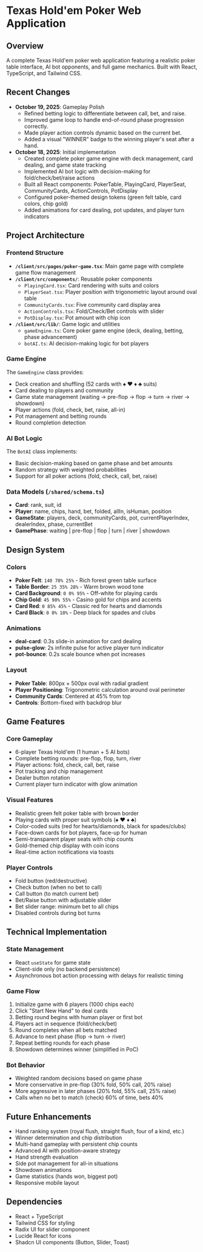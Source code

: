 # Texas Hold'em Poker Web Application

## Overview
A complete Texas Hold'em poker web application featuring a realistic poker table interface, AI bot opponents, and full game mechanics. Built with React, TypeScript, and Tailwind CSS.

## Recent Changes
- **October 19, 2025**: Gameplay Polish
  - Refined betting logic to differentiate between call, bet, and raise.
  - Improved game loop to handle end-of-round phase progression correctly.
  - Made player action controls dynamic based on the current bet.
  - Added a visual "WINNER" badge to the winning player's seat after a hand.
- **October 18, 2025**: Initial implementation
  - Created complete poker game engine with deck management, card dealing, and game state tracking
  - Implemented AI bot logic with decision-making for fold/check/bet/raise actions
  - Built all React components: PokerTable, PlayingCard, PlayerSeat, CommunityCards, ActionControls, PotDisplay
  - Configured poker-themed design tokens (green felt table, card colors, chip gold)
  - Added animations for card dealing, pot updates, and player turn indicators

## Project Architecture

### Frontend Structure
- **`/client/src/pages/poker-game.tsx`**: Main game page with complete game flow management
- **`/client/src/components/`**: Reusable poker components
  - `PlayingCard.tsx`: Card rendering with suits and colors
  - `PlayerSeat.tsx`: Player position with trigonometric layout around oval table
  - `CommunityCards.tsx`: Five community card display area
  - `ActionControls.tsx`: Fold/Check/Bet controls with slider
  - `PotDisplay.tsx`: Pot amount with chip icon
- **`/client/src/lib/`**: Game logic and utilities
  - `gameEngine.ts`: Core poker game engine (deck, dealing, betting, phase advancement)
  - `botAI.ts`: AI decision-making logic for bot players

### Game Engine
The `GameEngine` class provides:
- Deck creation and shuffling (52 cards with ♠ ♥ ♦ ♣ suits)
- Card dealing to players and community
- Game state management (waiting → pre-flop → flop → turn → river → showdown)
- Player actions (fold, check, bet, raise, all-in)
- Pot management and betting rounds
- Round completion detection

### AI Bot Logic
The `BotAI` class implements:
- Basic decision-making based on game phase and bet amounts
- Random strategy with weighted probabilities
- Support for all poker actions (fold, check, call, bet, raise)

### Data Models (`/shared/schema.ts`)
- **Card**: rank, suit, id
- **Player**: name, chips, hand, bet, folded, allIn, isHuman, position
- **GameState**: players, deck, communityCards, pot, currentPlayerIndex, dealerIndex, phase, currentBet
- **GamePhase**: waiting | pre-flop | flop | turn | river | showdown

## Design System

### Colors
- **Poker Felt**: `140 70% 25%` - Rich forest green table surface
- **Table Border**: `25 35% 28%` - Warm brown wood tone
- **Card Background**: `0 0% 95%` - Off-white for playing cards
- **Chip Gold**: `45 90% 55%` - Casino gold for chips and accents
- **Card Red**: `0 85% 45%` - Classic red for hearts and diamonds
- **Card Black**: `0 0% 10%` - Deep black for spades and clubs

### Animations
- **deal-card**: 0.3s slide-in animation for card dealing
- **pulse-glow**: 2s infinite pulse for active player turn indicator
- **pot-bounce**: 0.2s scale bounce when pot increases

### Layout
- **Poker Table**: 800px × 500px oval with radial gradient
- **Player Positioning**: Trigonometric calculation around oval perimeter
- **Community Cards**: Centered at 45% from top
- **Controls**: Bottom-fixed with backdrop blur

## Game Features

### Core Gameplay
- 6-player Texas Hold'em (1 human + 5 AI bots)
- Complete betting rounds: pre-flop, flop, turn, river
- Player actions: fold, check, call, bet, raise
- Pot tracking and chip management
- Dealer button rotation
- Current player turn indicator with glow animation

### Visual Features
- Realistic green felt poker table with brown border
- Playing cards with proper suit symbols (♠ ♥ ♦ ♣)
- Color-coded suits (red for hearts/diamonds, black for spades/clubs)
- Face-down cards for bot players, face-up for human
- Semi-transparent player seats with chip counts
- Gold-themed chip display with coin icons
- Real-time action notifications via toasts

### Player Controls
- Fold button (red/destructive)
- Check button (when no bet to call)
- Call button (to match current bet)
- Bet/Raise button with adjustable slider
- Bet slider range: minimum bet to all chips
- Disabled controls during bot turns

## Technical Implementation

### State Management
- React `useState` for game state
- Client-side only (no backend persistence)
- Asynchronous bot action processing with delays for realistic timing

### Game Flow
1. Initialize game with 6 players (1000 chips each)
2. Click "Start New Hand" to deal cards
3. Betting round begins with human player or first bot
4. Players act in sequence (fold/check/bet)
5. Round completes when all bets matched
6. Advance to next phase (flop → turn → river)
7. Repeat betting rounds for each phase
8. Showdown determines winner (simplified in PoC)

### Bot Behavior
- Weighted random decisions based on game phase
- More conservative in pre-flop (30% fold, 50% call, 20% raise)
- More aggressive in later phases (20% fold, 55% call, 25% raise)
- Calls when no bet to match (check) 60% of time, bets 40%

## Future Enhancements
- Hand ranking system (royal flush, straight flush, four of a kind, etc.)
- Winner determination and chip distribution
- Multi-hand gameplay with persistent chip counts
- Advanced AI with position-aware strategy
- Hand strength evaluation
- Side pot management for all-in situations
- Showdown animations
- Game statistics (hands won, biggest pot)
- Responsive mobile layout

## Dependencies
- React + TypeScript
- Tailwind CSS for styling
- Radix UI for slider component
- Lucide React for icons
- Shadcn UI components (Button, Slider, Toast)
